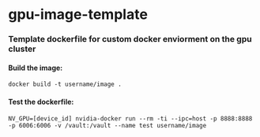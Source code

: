 # gpu-image-template
### Template dockerfile for custom docker enviorment on the gpu cluster

#### Build the image:
```
docker build -t username/image .
```

#### Test the dockerfile:
```
NV_GPU=[device_id] nvidia-docker run --rm -ti --ipc=host -p 8888:8888 -p 6006:6006 -v /vault:/vault --name test username/image
```
